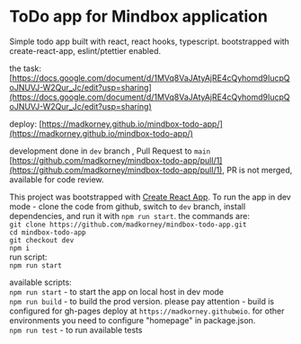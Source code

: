 # ToDo app for Mindbox application
Simple todo app built with react, react hooks, typescript. bootstrapped with create-react-app, eslint/ptettier enabled.

the task: [https://docs.google.com/document/d/1MVq8VaJAtyAjRE4cQyhomd9IucpQoJNUVJ-W2Qur_Jc/edit?usp=sharing](https://docs.google.com/document/d/1MVq8VaJAtyAjRE4cQyhomd9IucpQoJNUVJ-W2Qur_Jc/edit?usp=sharing)

deploy: [https://madkorney.github.io/mindbox-todo-app/](https://madkorney.github.io/mindbox-todo-app/)

development done in `dev` branch , Pull Request to `main` [https://github.com/madkorney/mindbox-todo-app/pull/1](https://github.com/madkorney/mindbox-todo-app/pull/1), PR is not merged, available for code review.

This project was bootstrapped with [Create React App](https://github.com/facebook/create-react-app).
To run the app in dev mode - clone the code from github, switch to `dev` branch, install dependencies, and run it with `npm run start`.
the commands are:  
`git clone https://github.com/madkorney/mindbox-todo-app.git`  
`cd mindbox-todo-app`  
`git checkout dev`  
`npm i`  
run script:  
`npm run start`  

available scripts:  
`npm run start` - to start the app on local host in dev mode  
`npm run build` - to build the prod version. please pay attention - build is configured for gh-pages deploy at `https://madkorney.githubюio`. for other environments you need to configure "homepage" in package.json.  
`npm run test`  - to run available tests  

